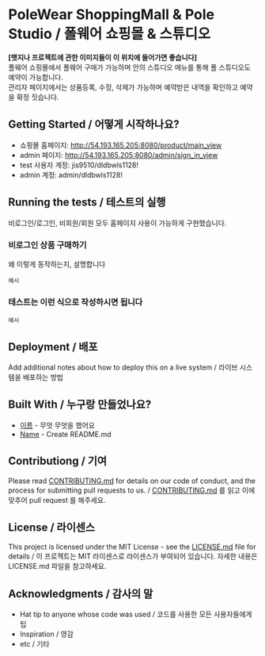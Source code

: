 # PoleWear ShoppingMall & Pole Studio / 폴웨어 쇼핑몰 & 스튜디오

**[뱃지나 프로젝트에 관한 이미지들이 이 위치에 들어가면 좋습니다]**  
폴웨어 쇼핑몰에서 폴웨어 구매가 가능하며 안의 스튜디오 메뉴를 통해 폴 스튜디오도 예약이 가능합니다.<br>
관리자 페이지에서는 상품등록, 수정, 삭제가 가능하며 예약받은 내역을 확인하고 예약을 확정 짓습니다.

## Getting Started / 어떻게 시작하나요?
- 쇼핑몰 홈페이지:  http://54.193.165.205:8080/product/main_view <br>
- admin 페이지: http://54.193.165.205:8080/admin/sign_in_view<br>
- test 사용자 계정: jis9510/dldbwls1128!<br>
- admin 계정: admin/dldbwls1128!

## Running the tests / 테스트의 실행
비로그인/로그인, 비회원/회원 모두 홈페이지 사용이 가능하게 구현했습니다.

### 비로그인 상품 구매하기

왜 이렇게 동작하는지, 설명합니다


```
예시
```

### 테스트는 이런 식으로 작성하시면 됩니다

```
예시
```

## Deployment / 배포

Add additional notes about how to deploy this on a live system / 라이브 시스템을 배포하는 방법

## Built With / 누구랑 만들었나요?

* [이름](링크) - 무엇 무엇을 했어요
* [Name](Link) - Create README.md

## Contributiong / 기여

Please read [CONTRIBUTING.md](https://gist.github.com/PurpleBooth/b24679402957c63ec426) for details on our code of conduct, and the process for submitting pull requests to us. / [CONTRIBUTING.md](https://gist.github.com/PurpleBooth/b24679402957c63ec426) 를 읽고 이에 맞추어 pull request 를 해주세요.

## License / 라이센스

This project is licensed under the MIT License - see the [LICENSE.md](https://gist.github.com/PurpleBooth/LICENSE.md) file for details / 이 프로젝트는 MIT 라이센스로 라이센스가 부여되어 있습니다. 자세한 내용은 LICENSE.md 파일을 참고하세요.

## Acknowledgments / 감사의 말

* Hat tip to anyone whose code was used / 코드를 사용한 모든 사용자들에게 팁
* Inspiration / 영감
* etc / 기타
